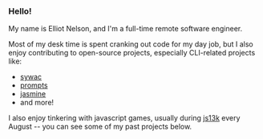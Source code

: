 ### Hello!

My name is Elliot Nelson, and I'm a full-time remote software engineer.

Most of my desk time is spent cranking out code for my day job, but I also enjoy contributing to open-source projects, especially CLI-related projects like:

- [sywac](https://github.com/sywac/sywac)
- [prompts](https://github.com/terkelg/prompts)
- [jasmine](https://github.com/jasmine/jasmine)
- and more!

I also enjoy tinkering with javascript games, usually during [js13k](http://js13kgames.com/) every August -- you can see some of my past projects below.

<!--
- 🔭 I’m currently working on ...
- 🌱 I’m currently learning ...
- 👯 I’m looking to collaborate on ...
- 🤔 I’m looking for help with ...
- 💬 Ask me about ...
- 📫 How to reach me: ...
- 😄 Pronouns: ...
- ⚡ Fun fact: ...
-->
